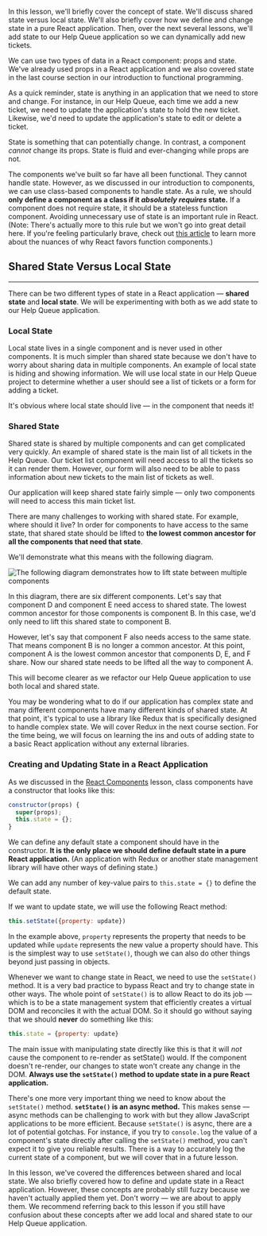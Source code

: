 In this lesson, we'll briefly cover the concept of state. We'll discuss shared state versus local state. We'll also briefly cover how we define and change state in a pure React application. Then, over the next several lessons, we'll add state to our Help Queue application so we can dynamically add new tickets.

We can use two types of data in a React component: props and state. We've already used props in a React application and we also covered state in the last course section in our introduction to functional programming.

As a quick reminder, state is anything in an application that we need to store and change. For instance, in our Help Queue, each time we add a new ticket, we need to update the application's state to hold the new ticket. Likewise, we'd need to update the application's state to edit or delete a ticket.

State is something that can potentially change. In contrast, a component _cannot_ change its props. State is fluid and ever-changing while props are not.

The components we've built so far have all been functional. They cannot handle state. However, as we discussed in our introduction to components, we can use class-based components to handle state. As a rule, we should **only define a component as a class if it _absolutely requires_ state.** If a component does not require state, it should be a stateless function component. Avoiding unnecessary use of state is an important rule in React. (Note: There's actually more to this rule but we won't go into great detail here. If you're feeling particularly brave, check out [this article](https://overreacted.io/how-are-function-components-different-from-classes/) to learn more about the nuances of why React favors function components.)

## Shared State Versus Local State
---

There can be two different types of state in a React application — **shared state** and **local state**. We will be experimenting with both as we add state to our Help Queue application.

### Local State

Local state lives in a single component and is never used in other components. It is much simpler than shared state because we don't have to worry about sharing data in multiple components. An example of local state is hiding and showing information. We will use local state in our Help Queue project to determine whether a user should see a list of tickets or a form for adding a ticket. 

It's obvious where local state should live — in the component that needs it!

### Shared State

Shared state is shared by multiple components and can get complicated very quickly. An example of shared state is the main list of all tickets in the Help Queue. Our ticket list component will need access to all the tickets so it can render them. However, our form will also need to be able to pass information about new tickets to the main list of tickets as well.

Our application will keep shared state fairly simple — only two components will need to access this main ticket list.

There are many challenges to working with shared state. For example, where should it live? In order for components to have access to the same state, that shared state should be lifted to **the lowest common ancestor for all the components that need that state**.

We'll demonstrate what this means with the following diagram.

![The following diagram demonstrates how to lift state between multiple components](https://learnhowtoprogram.s3.us-west-2.amazonaws.com/React/Week-1-React-2019/state-diagram.jpg)

In this diagram, there are six different components. Let's say that component D and component E need access to shared state. The lowest common ancestor for those components is component B. In this case, we'd only need to lift this shared state to component B.

However, let's say that component F also needs access to the same state. That means component B is no longer a common ancestor. At this point, component A is the lowest common ancestor that components D, E, and F share. Now our shared state needs to be lifted all the way to component A.

This will become clearer as we refactor our Help Queue application to use both local and shared state.

You may be wondering what to do if our application has complex state and many different components have many different kinds of shared state. At that point, it's typical to use a library like Redux that is specifically designed to handle complex state. We will cover Redux in the next course section. For the time being, we will focus on learning the ins and outs of adding state to a basic React application without any external libraries.

### Creating and Updating State in a React Application

As we discussed in the [React Components](/react/react-fundamentals-part-2/react-components) lesson, class components have a constructor that looks like this:

```js
constructor(props) {
  super(props);
  this.state = {};
}
```

We can define any default state a component should have in the constructor. **It is the only place we should define default state in a pure React application.** (An application with Redux or another state management library will have other ways of defining state.)

We can add any number of key-value pairs to `this.state = {}` to define the default state.

If we want to update state, we will use the following React method:

```js
this.setState({property: update})
```

In the example above, `property` represents the property that needs to be updated while `update` represents the new value a property should have. This is the simplest way to use `setState()`, though we can also do other things beyond just passing in objects.

Whenever we want to change state in React, we need to use the `setState()` method. It is a very bad practice to bypass React and try to change state in other ways. The whole point of `setState()` is to allow React to do its job — which is to be a state management system that efficiently creates a virtual DOM and reconciles it with the actual DOM. So it should go without saying that we should **never** do something like this:

```js
this.state = {property: update}
```

The main issue with manipulating state directly like this is that it will *not* cause the component to re-render as setState() would. If the component doesn't re-render, our changes to state won't create any change in the DOM. **Always use the `setState()` method to update state in a pure React application.**

There's one more very important thing we need to know about the `setState()` method. **`setState()` is an async method.** This makes sense — async methods can be challenging to work with but they allow JavaScript applications to be more efficient. Because `setState()` is async, there are a lot of potential gotchas. For instance, if you try to `console.log` the value of a component's state directly after calling the `setState()` method, you can't expect it to give you reliable results. There is a way to accurately log the current state of a component, but we will cover that in a future lesson.

In this lesson, we've covered the differences between shared and local state. We also briefly covered how to define and update state in a React application. However, these concepts are probably still fuzzy because we haven't actually applied them yet. Don't worry — we are about to apply them. We recommend referring back to this lesson if you still have confusion about these concepts after we add local and shared state to our Help Queue application.
